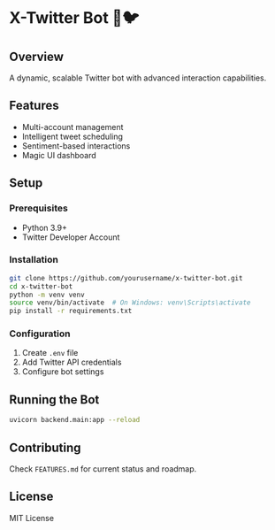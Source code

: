 # X-Twitter Bot 🤖🐦

## Overview
A dynamic, scalable Twitter bot with advanced interaction capabilities.

## Features
- Multi-account management
- Intelligent tweet scheduling
- Sentiment-based interactions
- Magic UI dashboard

## Setup

### Prerequisites
- Python 3.9+
- Twitter Developer Account

### Installation
```bash
git clone https://github.com/yourusername/x-twitter-bot.git
cd x-twitter-bot
python -m venv venv
source venv/bin/activate  # On Windows: venv\Scripts\activate
pip install -r requirements.txt
```

### Configuration
1. Create `.env` file
2. Add Twitter API credentials
3. Configure bot settings

## Running the Bot
```bash
uvicorn backend.main:app --reload
```

## Contributing
Check `FEATURES.md` for current status and roadmap.

## License
MIT License

